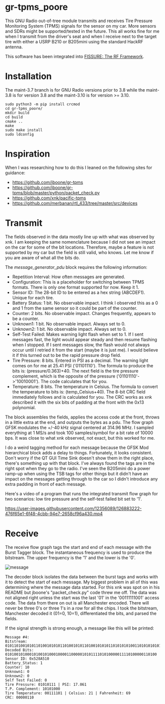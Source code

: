 # gr-tpms_poore

This GNU Radio out-of-tree module transmits and receives Tire Pressure Monitoring System (TPMS) signals for the sensor on my car. More sensors and SDRs might be supported/tested in the future. This all works fine for me when I transmit from the driver's seat and when I receive next to the target tire with either a USRP B210 or B205mini using the standard HackRF antenna.

This software has been integrated into [FISSURE: The RF Framework](https://github.com/ainfosec/FISSURE).

# Installation

The maint-3.7 branch is for GNU Radio versions prior to 3.8 while the maint-3.8 is for version 3.8 and the maint-3.10 is for version >= 3.10.

```
sudo python3 -m pip install crcmod
cd gr-tpms_poore/
mkdir build
cd build
cmake ..
make
sudo make install
sudo ldconfig
```

# Inspiration

When I was researching how to do this I leaned on the following sites for guidance:

- https://github.com/jboone/gr-tpms
- https://github.com/jboone/gr-tpms/blob/master/python/packet_check.py
- https://github.com/xnk/pacific-tpms
- https://github.com/merbanan/rtl_433/tree/master/src/devices

# Transmit

The fields observed in the data mostly line up with what was observed by xnk. I am keeping the same nomenclature because I did not see an impact on the car for some of the bit locations. Therefore, maybe a feature is not supported by my car but the field is still valid, who knows. Let me know if you are aware of what all the bits do.

The _message\_generator\_pdu_ block requires the following information:

- Repetition Interval: How often messages are generated.
- Configuration: This is a placeholder for switching between TPMS formats. There is only one format supported for now. Keep it 1.
- Sensor ID: The 28-bit ID to be entered as a hex string (ABCDEF1). Unique for each tire.
- Battery Status: 1 bit. No observable impact. I think I observed this as a 0 and 1 from the same sensor so it could be part of the counter.
- Counter: 2 bits. No observable impact. Changes frequently, appears to be a counter.
- Unknown1: 1 bit. No observable impact. Always set to 0.
- Unknown2: 1 bit. No observable impact. Always set to 0.
- Self-Test Failed: Makes warning light flash when set to 1. If I sent messages fast, the light would appear steady and then resume flashing when I stopped. If I sent messages slow, the flash would not always occur until I retried it from the start (maybe it is just me). I would believe it if this turned out to be the rapid pressure drop field.
- Tire Pressure: 8 bits. Entered in PSI as a decimal. The warning light comes on for me at 25.41 PSI ('01101110'). The formula to produce the bits is: (pressure/0.363)+40. The next field is the tire pressure complement, which is the opposite of the pressure ('01101110'->'10010001'). The code calculates that for you.
- Temperature: 8 bits. The temperature in Celsius. The formula to convert the temperature to bits is: (temp_Celsius+40). The 8-bit CRC field immediately follows and is calculated for you. The CRC works as xnk described it with the six bits of padding at the front with the 0x13 polynomial.

The block assembles the fields, applies the access code at the front, throws in a little extra at the end, and outputs the bytes as a pdu. The flow graph GFSK modulates the +/-40 kHz signal centered at 314.96 MHz. I sampled everything at 1 MS/s and took 100 samples/symbol for a bit rate of 10000 bps. It was close to what xnk observed, not exact, but this worked for me.

I do a weird tagging method for each message because the GFSK Mod hierarchical block adds a delay to things. Fortunately, it looks consistent. Don't worry if the QT GUI Time Sink doesn't show them in the right place, there's something up with that block. I've always found the tags are in the right spot when they go to the radio. I've seen the B205mini do a power ramp-up when using the TSB tags for other things but it didn't have an impact on the messages getting through to the car so I didn't introduce any extra padding in front of each message.

Here's a video of a program that runs the integrated transmit flow graph for two scenarios: low tire pressure and the self-test failed bit set to '1'.

https://user-images.githubusercontent.com/12356089/126883222-476f65e1-6f48-4cbb-94e7-2658cf96a430.mp4

# Receive

The receive flow graph tags the start and end of each message with the Burst Tagger block. The instantaneous frequency is used to produce the bitstream. The upper frequency is the '1' and the lower is the '0'.

![message](examples/message.png)

The decoder block isolates the data between the burst tags and works with it to detect the start of each message. My biggest problem in all of this was determining where the message data started. For this xnk was spot on in his README but jboone's "packet_check.py" code threw me off. The data was not aligned right unless the start was the last '01' in the '00111111001' access code. The data from there on out is all Manchester encoded. There will never be three 0's or three 1's in a row for all the chips. I took the bitstream, Manchester decoded it (01=0, 10=1), differentiated the bits, and parsed the fields.

If the signal strength is strong enough, a message like this will be printed: 

```
Message #4:
Bitstream: 01011010010101101001010101101001010110100101010110101010100110101010101001011010011001101001011010101010100110011010010101010101100101111111
Decoded Bits: 010100101000101001010001000011000001010111101010000011110100000110100
Sensor ID: 0x528A510
Battery_Status: 1
Counter: 10
Unknown1: 0
Unknown2: 0
Self Test Failed: 0
Tire Pressure: 01010111 | PSI: 17.061
T.P. Complement: 10101000
Tire Temperature: 00111101 | Celsius: 21 | Fahrenheit: 69
CRC: 00000110
```

